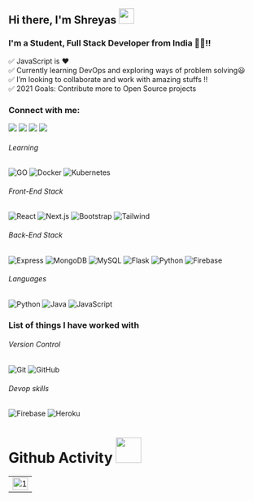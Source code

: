 ## Hi there, I'm Shreyas <img src="https://raw.githubusercontent.com/MartinHeinz/MartinHeinz/master/wave.gif" width="30px"> 

### I'm a Student, Full Stack Developer from India 👨‍💻!!

✅ JavaScript is ❤ <br/>
✅ Currently learning DevOps and exploring ways of problem solving😃 <br/>
✅ I’m looking to collaborate and work with amazing stuffs !! <br/>
✅ 2021 Goals: Contribute more to Open Source projects <br/>

### Connect with me:


[<img src="https://img.shields.io/badge/twitter-%231DA1F2.svg?&style=for-the-badge&logo=twitter&logoColor=white" />](https://twitter.com/shreyas__19/)
[<img src="https://img.shields.io/badge/linkedin-%230077B5.svg?&style=for-the-badge&logo=linkedin&logoColor=white" />](https://www.linkedin.com/in/shreyas-shettigar-0a695a1a0/)
[<img src = "https://img.shields.io/badge/instagram-%23E4405F.svg?&style=for-the-badge&logo=instagram&logoColor=white">](https://www.instagram.com/shreyas__19/")
[<img src ="https://img.shields.io/badge/Email-Here-%23E4405F.svg?&style=for-the-badge&logo=&logoColor=white%22">](mailto:shreyasshettigar34@gmail.com@gmail.com)

###### Learning
![GO](https://img.shields.io/badge/-GO-black?style=flat-square&logo=Go)
![Docker](https://img.shields.io/badge/-Docker-181717?style=flat-square&logo=docker)
![Kubernetes](https://img.shields.io/badge/-Kubernetes-00d1b2?style=flat-square&logo=kubernetes)


###### Front-End Stack

![React](https://img.shields.io/badge/-React-black?style=flat-square&logo=react)
![Next.js](https://img.shields.io/badge/-Next-black?style=flat-square&logo=Next.js)
![Bootstrap](https://img.shields.io/badge/-Bootstrap-563D7C?style=flat-square&logo=bootstrap)
![Tailwind](https://img.shields.io/badge/-Tailwind-blue?style=flat-square&logo=tailwind)

###### Back-End Stack

![Express](https://img.shields.io/badge/-Express-black?style=flat-square&logo=Node.js)
![MongoDB](https://img.shields.io/badge/-MongoDB-black?style=flat-square&logo=mongodb)
![MySQL](https://img.shields.io/badge/-MySQL-black?style=flat-square&logo=mysql)
![Flask](https://img.shields.io/badge/-Flask-black?style=flat-square&logo=flask)
![Python](https://img.shields.io/badge/-Python-black?style=flat-square&logo=python)
![Firebase](https://img.shields.io/badge/-Firebase-00599C?style=flat-square&logo=Firebase)


###### Languages

![Python](https://img.shields.io/badge/-python-black?style=flat-square&logo=python)
![Java](https://img.shields.io/badge/-java-E34A86?style=flat-square&logo=java)
![JavaScript](https://img.shields.io/badge/-JavaScript-black?style=flat-square&logo=javascript)


### List of things I have worked with

###### Version Control

![Git](https://img.shields.io/badge/-Git-black?style=flat-square&logo=git)
![GitHub](https://img.shields.io/badge/-GitHub-181717?style=flat-square&logo=github)

###### Devop skills


![Firebase](https://img.shields.io/badge/-Firebase-00599C?style=flat-square&logo=Firebase)
![Heroku](https://img.shields.io/badge/-Heroku-79589F?style=flat-square&logo=heroku)


# Github Activity <img src="https://i.pinimg.com/originals/e5/93/ab/e593ab0589d5f1b389e4dfbcce2bce20.gif" width="50">


<table>
  <tr>
    <td><img src="https://github-readme-stats.vercel.app/api?username=shreyas1925&theme=highcontrast&show_icons=true"  display=block width=100% height=auto  alt="1" ></td>
</tr>
</table>




